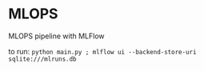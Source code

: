 # MLOPS
MLOPS pipeline with MLFlow


to run: `python main.py ; mlflow ui --backend-store-uri sqlite:///mlruns.db`